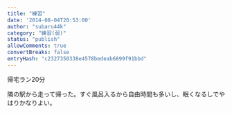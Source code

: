```yaml
---
title: "練習"
date: '2014-08-04T20:53:00'
author: "subaru44k"
category: "練習(弱)"
status: "publish"
allowComments: true
convertBreaks: false
entryHash: "c2327350338e4578bedeab6899f91bbd"
---
```

帰宅ラン20分

隣の駅から走って帰った。すぐ風呂入るから自由時間も多いし、眠くなるしでやはりかなりよい。
